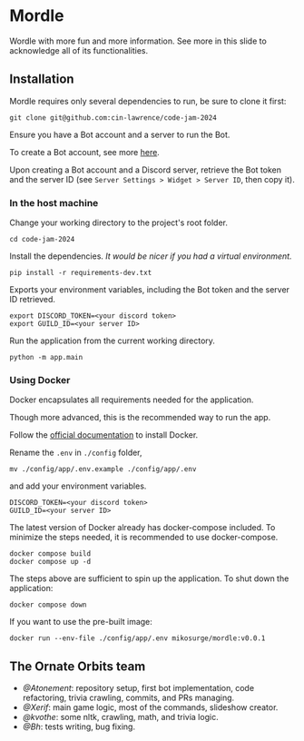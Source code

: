# Mordle
Wordle with more fun and more information.
See more in this slide to acknowledge all of its functionalities.

## Installation
Mordle requires only several dependencies to run, be sure to clone it first:
```
git clone git@github.com:cin-lawrence/code-jam-2024
```
Ensure you have a Bot account and a server to run the Bot.

To create a Bot account, see more [here](https://discordpy.readthedocs.io/en/stable/discord.html#creating-a-bot-account).

Upon creating a Bot account and a Discord server, retrieve the Bot token and the server ID (see `Server Settings > Widget > Server ID`, then copy it).

### In the host machine
Change your working directory to the project's root folder.
```
cd code-jam-2024
```
Install the dependencies. _It would be nicer if you had a virtual environment._
```
pip install -r requirements-dev.txt
```
Exports your environment variables, including the Bot token and the server ID retrieved.
```
export DISCORD_TOKEN=<your discord token>
export GUILD_ID=<your server ID>
```
Run the application from the current working directory.
```
python -m app.main
```

### Using Docker
Docker encapsulates all requirements needed for the application.

Though more advanced, this is the recommended way to run the app.

Follow the [official documentation](https://docs.docker.com/get-docker/) to install Docker.

Rename the `.env` in `./config` folder,
```
mv ./config/app/.env.example ./config/app/.env
```
and add your environment variables.
```
DISCORD_TOKEN=<your discord token>
GUILD_ID=<your server ID>
```
The latest version of Docker already has docker-compose included. To minimize the steps needed, it is recommended to use docker-compose.
```
docker compose build
docker compose up -d
```
The steps above are sufficient to spin up the application. To shut down the application:
```
docker compose down
```
If you want to use the pre-built image:
```
docker run --env-file ./config/app/.env mikosurge/mordle:v0.0.1
```

## The Ornate Orbits team
- *@Atonement*: repository setup, first bot implementation, code refactoring, trivia crawling, commits, and PRs managing.
- *@Xerif*: main game logic, most of the commands, slideshow creator.
- *@kvothe*: some nltk, crawling, math, and trivia logic.
- *@Bh*: tests writing, bug fixing.
